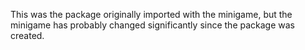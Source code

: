 This was the package originally imported with the minigame, but the minigame has probably changed significantly since the package was created.
